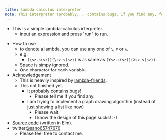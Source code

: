 ```yaml
---
title: lambda calculus interpreter
note: This interpreter (probably...) contains bugs. If you find any, feel free to tell me...
---
```

<script src="lambda.js"></script>

- This is a simple lambda-calculus interpreter.
   - input an expression and press "run" to run. 

<div id="myapp"></div>

- How to use
  - to denote a lambda, you can use any one of `\`, `¥` or `λ`.
  - e.g.
    - `(\sz.s(sz))(\sz.s(sz))` is as same as `(¥sz.s(sz))(λsz.s(sz))`.
  - Space is simpy ignored.
  - One charactor for each variable.
- Acknowledgement
  - This is heavily inspired by [lambda-friends](https://nikosai.ml/lambda-friends/).
  - This not finished yet.
    - It probably contains bugs!
      - Please tell me if you find any.
    - I am trying to implement a graph drawing algorithm (instead of just showing a list like now).
      - Please wait.
      - I know the design of this page sucks! :-)     
- [Source code](https://github.com/sano-jin/lambda.git) (written in Elm). 
- twitter[@sano65747676](https://twitter.com/sano65747676)
  - Please feel free to contact me.

<script>
  var app = Elm.Main.init({
    node: document.getElementById('myapp')
  });
</script>
